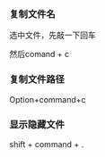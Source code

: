 ### 复制文件名

选中文件，先敲一下回车

然后comand + c

 

### 复制文件路径

Option+command+c



### 显示隐藏文件

shift + command + .